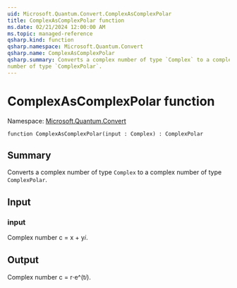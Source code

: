 ```yaml
---
uid: Microsoft.Quantum.Convert.ComplexAsComplexPolar
title: ComplexAsComplexPolar function
ms.date: 02/21/2024 12:00:00 AM
ms.topic: managed-reference
qsharp.kind: function
qsharp.namespace: Microsoft.Quantum.Convert
qsharp.name: ComplexAsComplexPolar
qsharp.summary: Converts a complex number of type `Complex` to a complex
number of type `ComplexPolar`.
---
```


# ComplexAsComplexPolar function

Namespace: [Microsoft.Quantum.Convert](xref:Microsoft.Quantum.Convert)

```qsharp
function ComplexAsComplexPolar(input : Complex) : ComplexPolar
```

## Summary
Converts a complex number of type `Complex` to a complex
number of type `ComplexPolar`.

## Input
### input
Complex number c = x + y𝑖.

## Output
Complex number c = r⋅e^(t𝑖).
